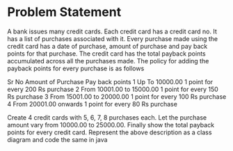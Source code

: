 # Problem Statement

A bank issues many credit cards. Each credit card has a credit card no. It has a list of purchases associated with it. Every purchase made using the credit card has a date of purchase, amount of purchase and pay back points for that purchase. The credit card has the total payback points accumulated across all the purchases made. The policy for adding the payback points for every purchase is as follows 

Sr No
Amount of Purchase
Pay back points
1
Up To 10000.00 
1 point for every 200 Rs purchase
2
From 10001.00 to 15000.00
1 point for every 150 Rs purchase
3
From 15001.00 to 20000.00
1 point for every 100 Rs purchase
4
From 20001.00 onwards 
1 point for every 80 Rs purchase


Create 4 credit cards with 5, 6, 7, 8 purchases each. Let the purchase amount vary from 10000.00 to 25000.00.
Finally show the total payback points for every credit card. 
Represent the above description as a class diagram and code the same in java

